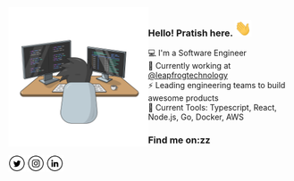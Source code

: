 <img src="https://raw.githubusercontent.com/pratishshr/pratishshr/master/developer.svg" width="250px" align="left" />

###  Hello! Pratish here. <img src="https://raw.githubusercontent.com/pratishshr/pratishshr/master/hi.gif" width="30px" />

:computer:  I'm a Software Engineer    
:briefcase: Currently working at [@leapfrogtechnology](https://github.com/leapfrogtechnology)      
:zap: Leading engineering teams to build awesome products    
:wrench: Current Tools: Typescript, React, Node.js,  Go, Docker, AWS 

### Find me on:zz

<a href="https://twitter.com/pratishshr" target="_blank"><img src="https://raw.githubusercontent.com/pratishshr/pratishshr/master/twitter.png" alt="Twitter" width="30"></a>
<a href="https://www.instagram.com/pratishshr" target="_blank"><img src="https://raw.githubusercontent.com/pratishshr/pratishshr/master/instagram.png" alt="Instagram" width="30"></a>
<a href="https://www.linkedin.com/in/pratishshr/" target="_blank"><img src="https://raw.githubusercontent.com/pratishshr/pratishshr/master/linkedin.png" alt="LinkedIn" width="30"></a>
